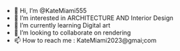 - 👋 Hi, I’m @KateMiami555
- 👀 I’m interested in ARCHITECTURE AND Interior Design 
- 🌱 I’m currently learning Digital art
- 💞️ I’m looking to collaborate on rendering
- 📫 How to reach me : KateMiami2023@gmai;com

<!---
KateMiami555/KateMiami555 is a ✨ special ✨ repository because its `README.md` (this file) appears on your GitHub profile.
You can click the Preview link to take a look at your changes.
--->
